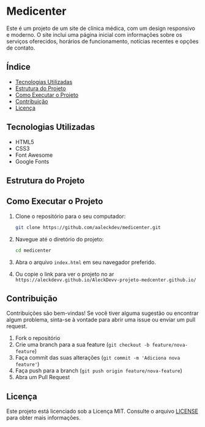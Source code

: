 # Medicenter

Este é um projeto de um site de clínica médica, com um design responsivo e moderno. O site inclui uma página inicial com informações sobre os serviços oferecidos, horários de funcionamento, notícias recentes e opções de contato.

## Índice

- [Tecnologias Utilizadas](#tecnologias-utilizadas)
- [Estrutura do Projeto](#estrutura-do-projeto)
- [Como Executar o Projeto](#como-executar-o-projeto)
- [Contribuição](#contribuição)
- [Licença](#licença)

## Tecnologias Utilizadas

- HTML5
- CSS3
- Font Awesome
- Google Fonts

## Estrutura do Projeto


## Como Executar o Projeto

1. Clone o repositório para o seu computador:
    ```sh
    git clone https://github.com/aaleckdev/medicenter.git
    ```

2. Navegue até o diretório do projeto:
    ```sh
    cd medicenter
    ```

3. Abra o arquivo `index.html` em seu navegador preferido.
4. Ou copie o link para ver o projeto no ar `https://aleckdevv.github.io/AleckDevv-projeto-medcenter.github.io/`

## Contribuição

Contribuições são bem-vindas! Se você tiver alguma sugestão ou encontrar algum problema, sinta-se à vontade para abrir uma issue ou enviar um pull request.

1. Fork o repositório
2. Crie uma branch para a sua feature (`git checkout -b feature/nova-feature`)
3. Faça commit das suas alterações (`git commit -m 'Adiciona nova feature'`)
4. Faça push para a branch (`git push origin feature/nova-feature`)
5. Abra um Pull Request

## Licença

Este projeto está licenciado sob a Licença MIT. Consulte o arquivo [LICENSE](LICENSE) para obter mais informações.
